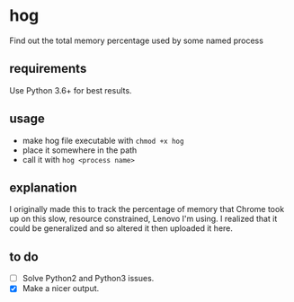 # hog
Find out the total memory percentage used by some named process

## requirements
Use Python 3.6+ for best results.

## usage
- make hog file executable with `chmod +x hog`
- place it somewhere in the path
- call it with `hog <process name>`

## explanation
I originally made this to track the percentage of memory that Chrome took up on this slow, resource constrained, Lenovo I'm using. I realized that it could be generalized and so altered it then uploaded it here.

## to do
- [ ] Solve Python2 and Python3 issues.
- [x] Make a nicer output.

